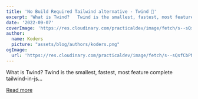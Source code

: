 ```yaml
---
title: 'No Build Required Tailwind alternative - Twind 🎏'
excerpt: 'What is Twind?   Twind is the smallest, fastest, most feature complete tailwind-in-js...'
date: '2022-09-07'
coverImage: 'https://res.cloudinary.com/practicaldev/image/fetch/s--sQsfCbPN--/c_imagga_scale,f_auto,fl_progressive,h_420,q_auto,w_1000/https://dev-to-uploads.s3.amazonaws.com/uploads/articles/o2imizm5pma0vvydwvge.png'
author:
  name: Koders
  picture: "assets/blog/authors/koders.png"
ogImage:
  url: 'https://res.cloudinary.com/practicaldev/image/fetch/s--sQsfCbPN--/c_imagga_scale,f_auto,fl_progressive,h_420,q_auto,w_1000/https://dev-to-uploads.s3.amazonaws.com/uploads/articles/o2imizm5pma0vvydwvge.png'
---
```


What is Twind?   Twind is the smallest, fastest, most feature complete tailwind-in-js...

[Read more](https://dev.to/renhiyama/no-build-required-tailwind-alternative-twind-2ap7)
